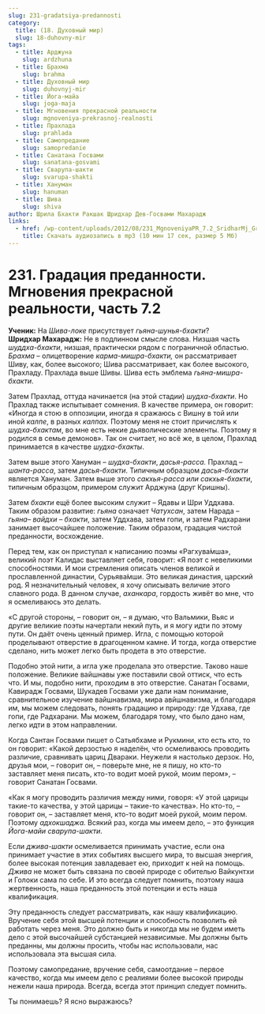 ```yaml
---
slug: 231-gradatsiya-predannosti
category:
  title: (18. Духовный мир)
  slug: 18-duhovny-mir
tags:
  - title: Арджуна
    slug: ardzhuna
  - title: Брахма
    slug: brahma
  - title: Духовный мир
    slug: duhovnyj-mir
  - title: Йога-майа
    slug: joga-maja
  - title: Мгновения прекрасной реальности
    slug: mgnoveniya-prekrasnoj-realnosti
  - title: Прахлада
    slug: prahlada
  - title: Самопредание
    slug: samopredanie
  - title: Санатана Госвами
    slug: sanatana-gosvami
  - title: Сварупа-шакти
    slug: svarupa-shakti
  - title: Хануман
    slug: hanuman
  - title: Шива
    slug: shiva
author: Шрила Бхакти Ракшак Шридхар Дев-Госвами Махарадж
links:
  - href: /wp-content/uploads/2012/08/231_MgnoveniyaPR_7.2_SridharMj_Gradaciya_predannosti.mp3
    title: Скачать аудиозапись в mp3 (10 мин 17 сек, размер 5 Мб)
---
```


# 231. Градация преданности. Мгновения прекрасной реальности, часть 7.2

**Ученик:** На *Шива-локе* присутствует *гьяна-шунья-бхакти*?\
**Шридхар Махарадж:** Не в подлинном смысле слова. Низшая часть *шуддха-бхакти*, низшая, практически рядом с пограничной областью. *Брахма* – олицетворение *карма-мишра-бхакти,* он рассматривает Шиву, как, более высокого; Шива рассматривает, как более высокого, Прахладу. Прахлада выше Шивы. Шива есть эмблема *гьяна-мишра-бхакти*.

Затем Прахлад, оттуда начинается (на этой стадии) *шудха-бхакти*. Но Прахлад также испытывает сомнения. В качестве примера, он говорит: «Иногда я стою в оппозиции, иногда я сражаюсь с Вишну в той или иной *калпе*, в разных *калпах.* Поэтому меня не стоит причислять к *шудха-бхактам*, во мне есть некие дьяволические элементы. Поэтому я родился в семье демонов». Так он считает, но всё же, в целом, Прахлад принимается в качестве *шудха-бхакты*.

Затем выше этого Хануман – *шудха-бхакти*, *дасья-расса.* Прахлад – *шанта-расса*, затем *дасья-бхакти*. Типичным образцом *дасья-бхакти* является Хануман. Затем выше этого *сакхья-расса или сакхья-бхакти*, типичным образцом, примером служит Арджуна (друг Кришны).

Затем *бхакти* ещё более высоким служит – Ядавы и Шри Уддхава. Таким образом развитие: *гьяна* означает *Чатухсан*, затем Нарада – *гьяна– вайдхи – бхакти*, затем Уддхава, затем гопи, и затем Радхарани занимает высочайшее положение. Таким образом, градация чистой преданности, восхождение.

Перед тем, как он приступал к написанию поэмы «Рагхува́мша», великий поэт Калидас выставляет себя, говорит: «Я поэт с невеликими способностями. И мои стремления описать членов великой и прославленной династии, Сурьява́мши. Это великая династия, царский род. Я незначительный человек, я хочу описывать величие этого славного рода. В данном случае, *аханкара*, гордость живёт во мне, что я осмеливаюсь это делать.

«С другой стороны, – говорит он, – я думаю, что Вальмики, Вьяс и другие великие поэты начертали некий путь, и я могу идти по этому пути. Он даёт очень ценный пример. Игла, с помощью которой проделывают отверстие в драгоценном камне. И тогда, когда отверстие сделано, нить может легко быть продета в это отверстие.

Подобно этой нити, а игла уже проделала это отверстие. Таково наше положение. Великие вайшнавы уже поставили свой оттиск, что есть что. И мы, подобно нити, проходим в это отверстие. Санатан Госвами, Кавирадж Госвами, Шукадев Госвами уже дали нам понимание, сравнительное изучение вайшнавизма, мира авйшнавизма, и благодаря им, мы можем следовать, понять градацию и природу: где Удхава, где гопи, где Радхарани. Мы можем, благодаря тому, что было дано нам, легко идти в этом направлении.

Когда Сантан Госвами пишет о Сатьябхаме и Рукмини, кто есть кто, то он говорит: «Какой дерзостью я наделён, что осмеливаюсь проводить различие, сравнивать цариц Двараки. Неужели я настолько дерзок. Но, друзья мои, – говорит он, – поверьте мне, не я пишу, но кто-то заставляет меня писать, кто-то водит моей рукой, моим пером», – говорит Санатан Госвами.

«Как я могу проводить различия между ними, говоря: «У этой царицы такие-то качества, у этой царицы – такие-то качества». Но кто-то, – говорит он, – заставляет меня, кто-то водит моей рукой, моим пером. Поэтому *адхокшаджа.* Всякий раз, когда мы имеем дело, – это функция *Йога-майи* *сварупа-шакти*.

Если *джива-шакти* осмеливается принимать участие, если она принимает участие в этих событиях высшего мира, то высшая энергия, более высокая потенция завладевает ею, приходит к ней на помощь. *Джива* не может быть связана по своей природе с обителью Вайкунтхи и Голоки сама по себе. И это всегда следует помнить, поэтому наша жертвенность, наша преданность этой потенции и есть наша квалификация.

Эту преданность следует рассматривать, как нашу квалификацию. Вручение себя этой высшей потенции и способность позволить ей работать через меня. Это должно быть и никогда мы не будем иметь дело с этой высочайшей субстанцией независимые. Мы должны быть преданны, мы должны просить, чтобы нас использовали, нас использовала эта высшая сила.

Поэтому самопредание, вручение себя, самоотдание – первое качество, когда мы имеем дело с реалиями более высокой природы нежели наша природа. Всегда, всегда этот принцип следует помнить.

Ты понимаешь? Я ясно выражаюсь?

